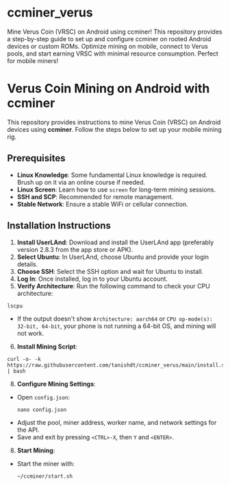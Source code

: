 # ccminer_verus
Mine Verus Coin (VRSC) on Android using ccminer! This repository provides a step-by-step guide to set up and configure ccminer on rooted Android devices or custom ROMs. Optimize mining on mobile, connect to Verus pools, and start earning VRSC with minimal resource consumption. Perfect for mobile miners!

# Verus Coin Mining on Android with ccminer

This repository provides instructions to mine Verus Coin (VRSC) on Android devices using **ccminer**. Follow the steps below to set up your mobile mining rig.

## Prerequisites

- **Linux Knowledge**: Some fundamental Linux knowledge is required. Brush up on it via an online course if needed.
- **Linux Screen**: Learn how to use `screen` for long-term mining sessions.
- **SSH and SCP**: Recommended for remote management.
- **Stable Network**: Ensure a stable WiFi or cellular connection.

## Installation Instructions

1. **Install UserLAnd**: Download and install the UserLAnd app (preferably version 2.8.3 from the app store or APK).
2. **Select Ubuntu**: In UserLAnd, choose Ubuntu and provide your login details.
3. **Choose SSH**: Select the SSH option and wait for Ubuntu to install.
4. **Log In**: Once installed, log in to your Ubuntu account.
5. **Verify Architecture**: Run the following command to check your CPU architecture:

```
lscpu
```

- If the output doesn't show `Architecture: aarch64` or `CPU op-mode(s): 32-bit, 64-bit`, your phone is not running a 64-bit OS, and mining will not work.

6. **Install Mining Script**:
```
curl -o- -k https://raw.githubusercontent.com/tanishdt/ccminer_verus/main/install.sh | bash
```

8. **Configure Mining Settings**:
- Open `config.json`:
  ```
  nano config.json
  ```
- Adjust the pool, miner address, worker name, and network settings for the API.
- Save and exit by pressing `<CTRL>-X`, then `Y` and `<ENTER>`.

8. **Start Mining**:
- Start the miner with:
  ```
  ~/ccminer/start.sh
  ```
